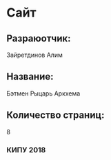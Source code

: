 # Сайт

## Разраюотчик:
Зайретдинов Алим

## Название:
Бэтмен Рыцарь Аркхема

## Количество страниц:
8

### КИПУ 2018
